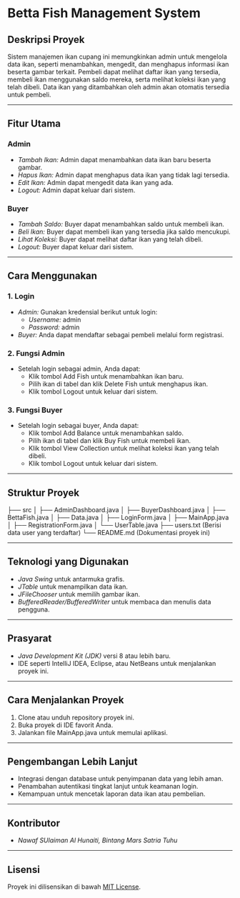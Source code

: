 # Betta Fish Management System

## Deskripsi Proyek
Sistem manajemen ikan cupang ini memungkinkan admin untuk mengelola data ikan, seperti menambahkan, mengedit, dan menghapus informasi ikan beserta gambar terkait. Pembeli dapat melihat daftar ikan yang tersedia, membeli ikan menggunakan saldo mereka, serta melihat koleksi ikan yang telah dibeli. Data ikan yang ditambahkan oleh admin akan otomatis tersedia untuk pembeli.

---

## Fitur Utama
### Admin
- *Tambah Ikan:* Admin dapat menambahkan data ikan baru beserta gambar.
- *Hapus Ikan:* Admin dapat menghapus data ikan yang tidak lagi tersedia.
- *Edit Ikan:* Admin dapat mengedit data ikan yang ada.
- *Logout:* Admin dapat keluar dari sistem.

### Buyer
- *Tambah Saldo:* Buyer dapat menambahkan saldo untuk membeli ikan.
- *Beli Ikan:* Buyer dapat membeli ikan yang tersedia jika saldo mencukupi.
- *Lihat Koleksi:* Buyer dapat melihat daftar ikan yang telah dibeli.
- *Logout:* Buyer dapat keluar dari sistem.

---

## Cara Menggunakan

### 1. Login
- *Admin:* Gunakan kredensial berikut untuk login:
  - *Username:* admin
  - *Password:* admin
- *Buyer:* Anda dapat mendaftar sebagai pembeli melalui form registrasi.

### 2. Fungsi Admin
- Setelah login sebagai admin, Anda dapat:
  - Klik tombol Add Fish untuk menambahkan ikan baru.
  - Pilih ikan di tabel dan klik Delete Fish untuk menghapus ikan.
  - Klik tombol Logout untuk keluar dari sistem.

### 3. Fungsi Buyer
- Setelah login sebagai buyer, Anda dapat:
  - Klik tombol Add Balance untuk menambahkan saldo.
  - Pilih ikan di tabel dan klik Buy Fish untuk membeli ikan.
  - Klik tombol View Collection untuk melihat koleksi ikan yang telah dibeli.
  - Klik tombol Logout untuk keluar dari sistem.

---

## Struktur Proyek
├── src
│   ├── AdminDashboard.java
│   ├── BuyerDashboard.java
│   ├── BettaFish.java
│   ├── Data.java
│   ├── LoginForm.java
│   ├── MainApp.java
│   ├── RegistrationForm.java
│   └── UserTable.java
├── users.txt (Berisi data user yang terdaftar)
└── README.md (Dokumentasi proyek ini)


---

## Teknologi yang Digunakan
- *Java Swing* untuk antarmuka grafis.
- *JTable* untuk menampilkan data ikan.
- *JFileChooser* untuk memilih gambar ikan.
- *BufferedReader/BufferedWriter* untuk membaca dan menulis data pengguna.

---

## Prasyarat
- *Java Development Kit (JDK)* versi 8 atau lebih baru.
- IDE seperti IntelliJ IDEA, Eclipse, atau NetBeans untuk menjalankan proyek ini.

---

## Cara Menjalankan Proyek
1. Clone atau unduh repository proyek ini.
2. Buka proyek di IDE favorit Anda.
3. Jalankan file MainApp.java untuk memulai aplikasi.

---

## Pengembangan Lebih Lanjut
- Integrasi dengan database untuk penyimpanan data yang lebih aman.
- Penambahan autentikasi tingkat lanjut untuk keamanan login.
- Kemampuan untuk mencetak laporan data ikan atau pembelian.

---

## Kontributor
- *Nawaf SUlaiman Al Hunaiti, Bintang Mars Satria Tuhu*

---

## Lisensi
Proyek ini dilisensikan di bawah [MIT License](https://opensource.org/licenses/MIT).
